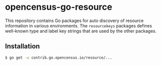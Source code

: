 # opencensus-go-resource

This repository contains Go packages for auto discovery of resource information
in various environments. The `resourcekeys` packages defines well-known type
and label key strings that are used by the other packages.

## Installation

```bash
$ go get -u contrib.go.opencensus.io/resource/...
```
